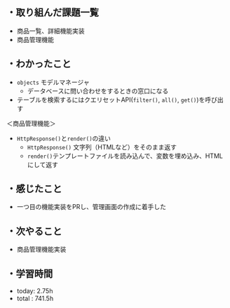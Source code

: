 ## ・取り組んだ課題一覧
- 商品一覧、詳細機能実装
- 商品管理機能

## ・わかったこと
- `objects` モデルマネージャ
  - データベースに問い合わせをするときの窓口になる
 - テーブルを検索するにはクエリセットAPI(`filter()`, `all()`, `get()`)を呼び出す 

＜商品管理機能＞
- `HttpResponse()`と`render()`の違い
    - `HttpResponse()`	文字列（HTMLなど）をそのまま返す
  - `render()`テンプレートファイルを読み込んで、変数を埋め込み、HTMLにして返す


## ・感じたこと
- 一つ目の機能実装をPRし、管理画面の作成に着手した




## ・次やること
- 商品管理機能実装　
　
## ・学習時間
- today:  2.75h
- total  : 741.5h



